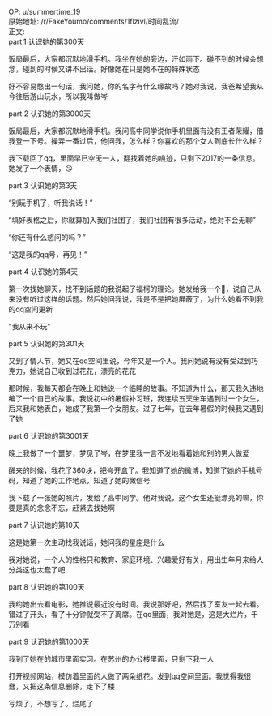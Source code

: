 
OP: u/summertime_19  
原始地址: /r/FakeYoumo/comments/1flzivl/时间乱流/  
正文:  
part.1 认识她的第300天

饭局最后，大家都沉默地滑手机。我坐在她的旁边，汗如雨下。碰不到的时候会想念，碰到的时候又讲不出话。好像她在只是她不在的特殊状态

好不容易憋出一句话，我问她，你的名字有什么缘故吗？她对我说，我爸希望我从今往后游山玩水，所以我叫做岑

part.2 认识她的第3000天

饭局最后，大家都沉默地滑手机。我问高中同学说你手机里面有没有王者荣耀，借我登一下号。操弄一番过后，他问我，怎么样？你喜欢的那个女人到底长什么样？

我下载回了qq，里面早已空无一人，翻找着她的痕迹，只剩下2017的一条信息。她发了一个表情，😘

part.3 认识她的第3天

“别玩手机了，听我说话！”

“填好表格之后，你就算加入我们社团了，我们社团有很多活动，绝对不会无聊”

“你还有什么想问的吗？”

“这是我的qq号，再见！”

part.4 认识她的第4天

第一次找她聊天，找不到话题的我说起了福柯的理论。她发给我一个🤯，说自己从来没有听过这样的话题。然后她问我说，我是不是把她屏蔽了，为什么她看不到我的qq空间更新

"我从来不玩”

part.5 认识她的第301天

又到了情人节，她又在qq空间里说，今年又是一个人。我问她说有没有受过到巧克力，她说自己收到过花花，漂亮的花花

那时候，我每天都会在晚上和她说一个临睡的故事。不知道为什么，那天我久违地编了一个自己的故事。我说初中的暑假补习班，我连续五天坐车遇到过一个女生，后来我和她表白，她成了我第一个女朋友。过了七年，在去年暑假的时候我又遇到了她

part.6 认识她的第3001天

晚上我做了一个噩梦，梦见了岑，在梦里我一言不发地看着她和别的男人做爱

醒来的时候，我花了360块，把岑开盒了。我知道了她的微博，知道了她的手机号码，知道了她的工作地点，知道了她的微信号

我下载了一张她的照片，发给了高中同学。他对我说，这个女生还挺漂亮的嘛，你要是真的念念不忘，赶紧去找她啊

part.7 认识她的第10天

这是她第一次主动找我说话，她问我的星座是什么

我对她说，一个人的性格只和教育、家庭环境、兴趣爱好有关，用出生年月来给人分类这也太蠢了吧

part.8 认识她的第100天

我约她出去看电影，她推说最近没有时间。我说那好吧，然后找了室友一起去看。错过了开头，看了十分钟就受不了离席。在qq里面，我对她是，这是大烂片，千万别看

part.9 认识她的第1000天

我到了她在的城市里面实习。在苏州的办公楼里面，只剩下我一人

打开视频网站，模仿着里面的人做了两朵纸花。发到qq空间里面。我觉得我很蠢，又把这条信息删除，走下了楼

写烦了，不想写了。烂尾了



